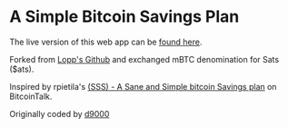 # A Simple Bitcoin Savings Plan

The live version of this web app can be [found here](https://polylunar.github.io/bitcoin-savings-plan/).

Forked from [Lopp's Github](https://github.com/jlopp/bitcoin-savings-plan) and exchanged mBTC denomination for Sats ($ats).

Inspired by rpietila's [(SSS) - A Sane and Simple bitcoin Savings plan](https://bitcointalk.org/index.php?topic=345065.0) on BitcoinTalk.

Originally coded by [d9000](https://bitcointalk.org/index.php?action=profile;u=35933)
